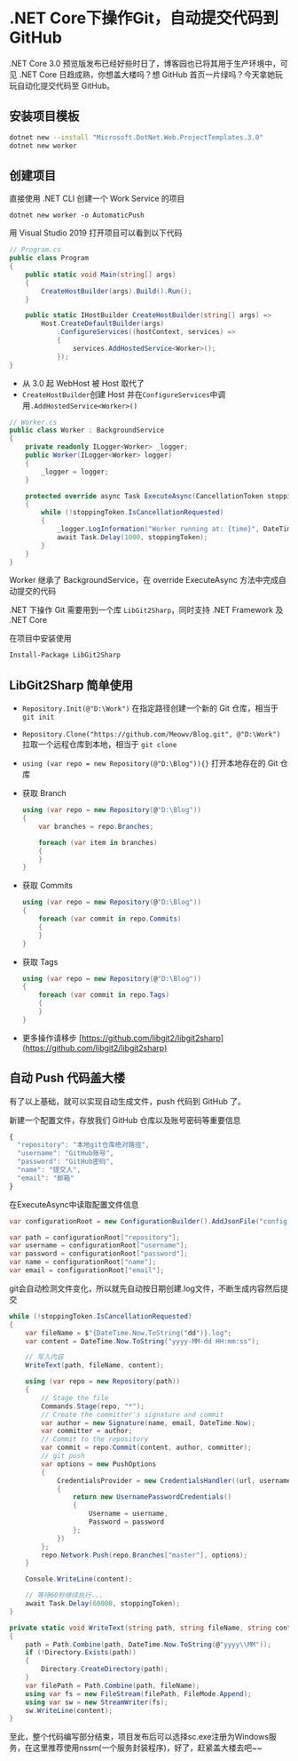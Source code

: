 # .NET Core下操作Git，自动提交代码到 GitHub

.NET Core 3.0 预览版发布已经好些时日了，博客园也已将其用于生产环境中，可见 .NET Core 日趋成熟，你想盖大楼吗？想 GitHub 首页一片绿吗？今天拿她玩玩自动化提交代码至 GitHub。

## 安装项目模板

```bash
dotnet new --install "Microsoft.DotNet.Web.ProjectTemplates.3.0"
dotnet new worker
```

## 创建项目

直接使用 .NET CLI 创建一个 Work Service 的项目

```text
dotnet new worker -o AutomaticPush
```

用 Visual Studio 2019 打开项目可以看到以下代码

```csharp
// Program.cs
public class Program
{
    public static void Main(string[] args)
    {
        CreateHostBuilder(args).Build().Run();
    }

    public static IHostBuilder CreateHostBuilder(string[] args) =>
        Host.CreateDefaultBuilder(args)
            .ConfigureServices((hostContext, services) =>
            {
                services.AddHostedService<Worker>();
            });
}
```

* 从 3.0 起 WebHost 被 Host 取代了
* `CreateHostBuilder`创建 Host 并在`ConfigureServices`中调用`.AddHostedService<Worker>()`

```csharp
// Worker.cs
public class Worker : BackgroundService
{
    private readonly ILogger<Worker> _logger;
    public Worker(ILogger<Worker> logger)
    {
        _logger = logger;
    }

    protected override async Task ExecuteAsync(CancellationToken stoppingToken)
    {
        while (!stoppingToken.IsCancellationRequested)
        {
            _logger.LogInformation("Worker running at: {time}", DateTimeOffset.Now);
            await Task.Delay(1000, stoppingToken);
        }
    }
}
```

Worker 继承了 BackgroundService，在 override ExecuteAsync 方法中完成自动提交的代码

.NET 下操作 Git 需要用到一个库 `LibGit2Sharp`，同时支持 .NET Framework 及 .NET Core

在项目中安装使用

```bash
Install-Package LibGit2Sharp
```

## LibGit2Sharp 简单使用

* `Repository.Init(@"D:\Work")` 在指定路径创建一个新的 Git 仓库，相当于 `git init`
* `Repository.Clone("https://github.com/Meowv/Blog.git", @"D:\Work")` 拉取一个远程仓库到本地，相当于 `git clone`
* `using (var repo = new Repository(@"D:\Blog")){}` 打开本地存在的 Git 仓库
* 获取 Branch

  ```csharp
  using (var repo = new Repository(@"D:\Blog"))
  {
      var branches = repo.Branches;

      foreach (var item in branches)
      {
      }
  }
  ```

* 获取 Commits

  ```csharp
  using (var repo = new Repository(@"D:\Blog"))
  {
      foreach (var commit in repo.Commits)
      {
      }
  }
  ```

* 获取 Tags

  ```csharp
  using (var repo = new Repository(@"D:\Blog"))
  {
      foreach (var commit in repo.Tags)
      {
      }
  }
  ```

* 更多操作请移步 [https://github.com/libgit2/libgit2sharp](https://github.com/libgit2/libgit2sharp)

## 自动 Push 代码盖大楼

有了以上基础，就可以实现自动生成文件，push 代码到 GitHub 了。

新建一个配置文件，存放我们 GitHub 仓库以及账号密码等重要信息

```javascript
{
  "repository": "本地git仓库绝对路径",
  "username": "GitHub账号",
  "password": "GitHub密码",
  "name": "提交人",
  "email": "邮箱"
}
```

在ExecuteAsync中读取配置文件信息

```csharp
var configurationRoot = new ConfigurationBuilder().AddJsonFile("config.json").Build();

var path = configurationRoot["repository"];
var username = configurationRoot["username"];
var password = configurationRoot["password"];
var name = configurationRoot["name"];
var email = configurationRoot["email"];
```

git会自动检测文件变化，所以就先自动按日期创建.log文件，不断生成内容然后提交

```csharp
while (!stoppingToken.IsCancellationRequested)
{
    var fileName = $"{DateTime.Now.ToString("dd")}.log";
    var content = DateTime.Now.ToString("yyyy-MM-dd HH:mm:ss");

    // 写入内容
    WriteText(path, fileName, content);

    using (var repo = new Repository(path))
    {
        // Stage the file
        Commands.Stage(repo, "*");
        // Create the committer's signature and commit
        var author = new Signature(name, email, DateTime.Now);
        var committer = author;
        // Commit to the repository
        var commit = repo.Commit(content, author, committer);
        // git push
        var options = new PushOptions
        {
            CredentialsProvider = new CredentialsHandler((url, usernameFromUrl, types) =>
            {
                return new UsernamePasswordCredentials()
                {
                    Username = username,
                    Password = password
                };
            })
        };
        repo.Network.Push(repo.Branches["master"], options);
    }

    Console.WriteLine(content);

    // 等待60秒继续执行...
    await Task.Delay(60000, stoppingToken);
}

private static void WriteText(string path, string fileName, string content)
{
    path = Path.Combine(path, DateTime.Now.ToString(@"yyyy\\MM"));
    if (!Directory.Exists(path))
    {
        Directory.CreateDirectory(path);
    }
    var filePath = Path.Combine(path, fileName);
    using var fs = new FileStream(filePath, FileMode.Append);
    using var sw = new StreamWriter(fs);
    sw.WriteLine(content);
}
```

至此，整个代码编写部分结束，项目发布后可以选择sc.exe注册为Windows服务，在这里推荐使用nssm\(一个服务封装程序\)，好了，赶紧盖大楼去吧~~

